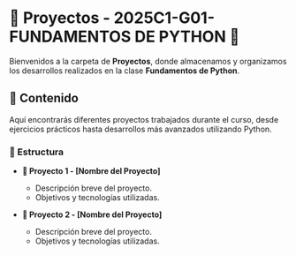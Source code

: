 # 📂 Proyectos - 2025C1-G01-FUNDAMENTOS DE PYTHON 🚀  

Bienvenidos a la carpeta de **Proyectos**, donde almacenamos y organizamos los desarrollos realizados en la clase **Fundamentos de Python**.  

## 📌 Contenido  
Aquí encontrarás diferentes proyectos trabajados durante el curso, desde ejercicios prácticos hasta desarrollos más avanzados utilizando Python.  

### 📁 Estructura  
- **🔹 Proyecto 1 - [Nombre del Proyecto]**  
  - Descripción breve del proyecto.  
  - Objetivos y tecnologías utilizadas.  

- **🔹 Proyecto 2 - [Nombre del Proyecto]**  
  - Descripción breve del proyecto.  
  - Objetivos y tecnologías utilizadas.  
